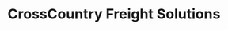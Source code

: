 ---
title: "CrossCountry Freight Solutions"
url: /phoenix/crosscountry-freight-solutions/
shop: wholesale
---